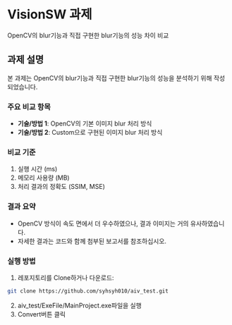 # VisionSW 과제

OpenCV의 blur기능과 직접 구현한 blur기능의 성능 차이 비교

## 과제 설명
본 과제는 OpenCV의 blur기능과 직접 구현한 blur기능의 성능을 분석하기 위해 작성되었습니다.

### 주요 비교 항목
- **기술/방법 1**: OpenCV의 기본 이미지 blur 처리 방식
- **기술/방법 2**: Custom으로 구현된 이미지 blur 처리 방식
  
### 비교 기준
1. 실행 시간 (ms)
2. 메모리 사용량 (MB)
3. 처리 결과의 정확도 (SSIM, MSE)

### 결과 요약
- OpenCV 방식이 속도 면에서 더 우수하였으나, 결과 이미지는 거의 유사하였습니다.
- 자세한 결과는 코드와 함께 첨부된 보고서를 참조하십시오.

### 실행 방법
1. 레포지토리를 Clone하거나 다운로드: 
  ```bash
  git clone https://github.com/syhsyh010/aiv_test.git
```
2. aiv_test/ExeFile/MainProject.exe파일을 실행
3. Convert버튼 클릭




